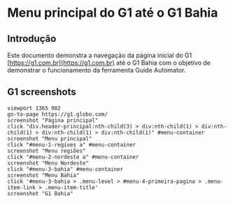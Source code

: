 # Menu principal do G1 até o G1 Bahia

## Introdução

  Este documento demonstra a navegação da página inicial do G1 [https://g1.com.br](https://g1.com.br) até o G1 Bahia com o objetivo de demonstrar o funcionamento da ferramenta Guide Automator.

## G1 screenshots

```
viewport 1365 982
go-to-page https://g1.globo.com/
screenshot "Página principal"
click "div.header-principal:nth-child(3) > div:nth-child(1) > div:nth-child(1) > div:nth-child(1) > div:nth-child(1)" #menu-container
screenshot "Menu principal"
click "#menu-1-regioes a" #menu-container
screenshot "Menu regiões"
click "#menu-2-nordeste a" #menu-container
screenshot "Menu Nordeste"
click "#menu-3-bahia" #menu-container
screenshot "Menu Bahia"
click '#menu-3-bahia > .menu-level > #menu-4-primeira-pagina > .menu-item-link > .menu-item-title'
screenshot "G1 Bahia"
```